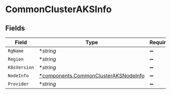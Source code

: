 # CommonClusterAKSInfo


## Fields

| Field                                                                                       | Type                                                                                        | Required                                                                                    | Description                                                                                 |
| ------------------------------------------------------------------------------------------- | ------------------------------------------------------------------------------------------- | ------------------------------------------------------------------------------------------- | ------------------------------------------------------------------------------------------- |
| `RgName`                                                                                    | **string*                                                                                   | :heavy_minus_sign:                                                                          | N/A                                                                                         |
| `Region`                                                                                    | **string*                                                                                   | :heavy_minus_sign:                                                                          | N/A                                                                                         |
| `K8sVersion`                                                                                | **string*                                                                                   | :heavy_minus_sign:                                                                          | N/A                                                                                         |
| `NodeInfo`                                                                                  | [*components.CommonClusterAKSNodeInfo](../../models/components/commonclusteraksnodeinfo.md) | :heavy_minus_sign:                                                                          | N/A                                                                                         |
| `Provider`                                                                                  | **string*                                                                                   | :heavy_minus_sign:                                                                          | N/A                                                                                         |